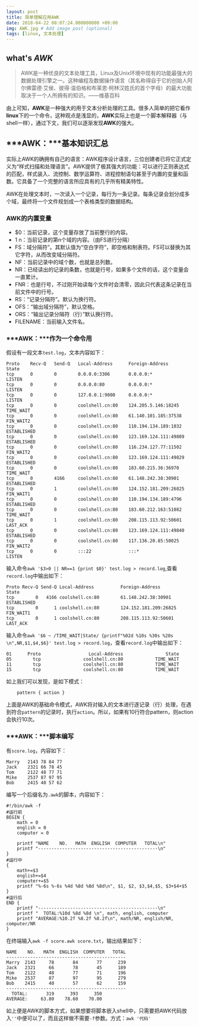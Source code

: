 ```yaml
---
layout: post
title: 简单理解应用AWK
date: 2018-04-22 08:07:24.000000000 +09:00
img: AWK.jpg # Add image post (optional)
tags: [linux, 文本处理]
---
```


## what's ***AWK***
> AWK是一种优良的文本处理工具，Linux及Unix环境中现有的功能最强大的数据处理引擎之一。这种编程及数据操作语言（其名称得自于它的创始人阿尔佛雷德·艾侯、彼得·温伯格和布莱恩·柯林汉姓氏的首个字母）的最大功能取决于一个人所拥有的知识。——维基百科

由上可知，**AWK**是一种强大的用于文本分析处理的工具。很多人简单的把它看作**linux**下的一个命令，这种观点是浅显的，**AWK**实际上也是一个脚本解释器（与shell一样），通过下文，我们可以逐渐发现**AWK**的强大。

## ***AWK：***基本知识汇总
实际上AWK的确拥有自己的语言：AWK程序设计语言，三位创建者已将它正式定义为“样式扫描和处理语言”。AWK提供了极其强大的功能：可以进行正则表达式的匹配，样式装入、流控制、数学运算符、进程控制语句甚至于内置的变量和函数。它具备了一个完整的语言所应具有的几乎所有精美特性。

AWK在处理文本时，一次读入一个记录，每行为一条记录。每条记录会划分成多个域，最终将一个文件规划成一个表格类型的数据结构。

### AWK的内置变量
- $0：当前记录，这个变量存放了当前整行的内容。
- $1~$n：当前记录的第n个域的内容。（由FS进行分隔）
- FS：域分隔符”。其默认值为“空白字符”，即空格和制表符。FS可以替换为其它字符，从而改变域分隔符。
- NF：当前记录中的域个数，也就是总列数。
- NR：已经读出的记录的条数，也就是行号，如果多个文件的话，这个变量会一直累计。
- FNR：也是行号，不过刚开始读每个文件时会清零，因此只代表这条记录在当前文件中的行号。
- RS：“记录分隔符”。默认为换行符。
- OFS：“输出域分隔符”，默认空格。
- ORS：“输出记录分隔符（行）”默认换行符。
- FILENAME：当前输入文件名。


### ***AWK：***作为一个命令用
假设有一段文本`test.log`，文本内容如下：

	Proto    Recv-Q   Send-Q   Local-Address      Foreign-Address        State
	tcp      0        0        0.0.0.0:3306       0.0.0.0:*              LISTEN
	tcp      0        0        0.0.0.0:80         0.0.0.0:*              LISTEN
	tcp      0        0        127.0.0.1:9000     0.0.0.0:*              LISTEN
	tcp      0        0        coolshell.cn:80    124.205.5.146:18245    TIME_WAIT
	tcp      0        0        coolshell.cn:80    61.140.101.185:37538   FIN_WAIT2
	tcp      0        0        coolshell.cn:80    110.194.134.189:1032   ESTABLISHED
	tcp      0        0        coolshell.cn:80    123.169.124.111:49809  ESTABLISHED
	tcp      0        0        coolshell.cn:80    116.234.127.77:11502   FIN_WAIT2
	tcp      0        0        coolshell.cn:80    123.169.124.111:49829  ESTABLISHED
	tcp      0        0        coolshell.cn:80    183.60.215.36:36970    TIME_WAIT
	tcp      0        4166     coolshell.cn:80    61.148.242.38:30901    ESTABLISHED
	tcp      0        1        coolshell.cn:80    124.152.181.209:26825  FIN_WAIT1
	tcp      0        0        coolshell.cn:80    110.194.134.189:4796   ESTABLISHED
	tcp      0        0        coolshell.cn:80    183.60.212.163:51082   TIME_WAIT
	tcp      0        1        coolshell.cn:80    208.115.113.92:50601   LAST_ACK
	tcp      0        0        coolshell.cn:80    123.169.124.111:49840  ESTABLISHED
	tcp      0        0        coolshell.cn:80    117.136.20.85:50025    FIN_WAIT2
	tcp      0        0        :::22              :::*                   LISTEN

输入命令`awk '$3>0 || NR==1 {print $0}' test.log > record.log`,查看`record.log`中输出如下：

	Proto Recv-Q Send-Q Local-Address          Foreign-Address             State
	tcp        0   4166 coolshell.cn:80        61.148.242.38:30901         ESTABLISHED
	tcp        0      1 coolshell.cn:80        124.152.181.209:26825       FIN_WAIT1
	tcp        0      1 coolshell.cn:80        208.115.113.92:50601        LAST_ACK

输入命令`awk '$6 ~ /TIME_WAIT|State/ {printf"%02d %10s %30s %20s \n",NR,$1,$4,$6}' test.log > record.log`，查看`record.log`中输出如下：

	01      Proto                  Local-Address                State 
	05        tcp                coolshell.cn:80            TIME_WAIT 
	11        tcp                coolshell.cn:80            TIME_WAIT 
	15        tcp                coolshell.cn:80            TIME_WAIT 
	
如上我们可以发现，是如下模式：

        pattern { action }

上面是AWK的基础命令模式，AWK将对输入的文本进行逐记录（行）处理，在遇到符合`pattern`的记录时，执行`action`。所以，如果有10行符合pattern，则action会执行10次。



### ***AWK：***脚本编写

有`score.log`，内容如下：

	Marry   2143 78 84 77
	Jack    2321 66 78 45
	Tom     2122 48 77 71
	Mike    2537 87 97 95
	Bob     2415 40 57 62

编写一个后缀名为`.awk`的脚本，内容如下：

	#!/bin/awk -f
	#运行前
	BEGIN {
	    math = 0
	    english = 0
	    computer = 0
	 
	    printf "NAME    NO.   MATH  ENGLISH  COMPUTER   TOTAL\n"
	    printf "---------------------------------------------\n"
	}
	#运行中
	{
	    math+=$3
	    english+=$4
	    computer+=$5
	    printf "%-6s %-6s %4d %8d %8d %8d\n", $1, $2, $3,$4,$5, $3+$4+$5
	}
	#运行后
	END {
	    printf "---------------------------------------------\n"
	    printf "  TOTAL:%10d %8d %8d \n", math, english, computer
	    printf "AVERAGE:%10.2f %8.2f %8.2f\n", math/NR, english/NR, computer/NR
	}

在终端输入`awk -f score.awk score.txt`，输出结果如下：

	NAME    NO.   MATH  ENGLISH  COMPUTER   TOTAL
	---------------------------------------------
	Marry  2143     78       84       77      239
	Jack   2321     66       78       45      189
	Tom    2122     48       77       71      196
	Mike   2537     87       97       95      279
	Bob    2415     40       57       62      159
	---------------------------------------------
	  TOTAL:       319      393      350 
	AVERAGE:     63.80    78.60    70.00

如上便是AWK的脚本方式，如果想要将脚本嵌入shell中，只需要把AWK代码放入`''`中便可以了，而且这样做不需要`-f`参数。方式：`awk '代码'`
